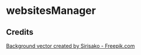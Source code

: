 # websitesManager

## Credits
[Background vector created by Sirisako - Freepik.com](https://www.freepik.com/free-photos-vectors/background)
